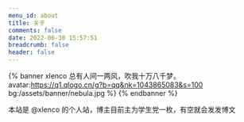 ```yaml
---
menu_id: about
title: 关于
comments: false
date: 2022-06-30 15:57:51
breadcrumb: false
header: false
---
```

{% banner xlenco 总有人间一两风，吹我十万八千梦。 avatar:https://q1.qlogo.cn/g?b=qq&nk=1043865083&s=100 bg:/assets/banner/nebula.jpg %}
{% endbanner %}

本站是 @xlenco 的个人站，博主目前主为学生党一枚，有空就会发发博文